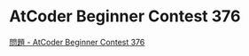 AtCoder Beginner Contest 376
===

[問題 - AtCoder Beginner Contest 376](https://atcoder.jp/contests/abc376/tasks)
